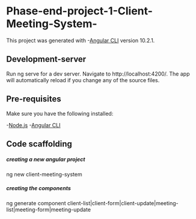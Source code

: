 # Phase-end-project-1-Client-Meeting-System-

This project was generated with -[Angular CLI](https://angular.io/cli) version 10.2.1.

## Development-server

Run ng serve for a dev server. Navigate to http://localhost:4200/. The app will automatically reload if you change any of the source files.

## Pre-requisites

Make sure you have the following installed:

-[Node.js](https://nodejs.org/)
-[Angular CLI](https://angular.io/cli)

## Code scaffolding
##### creating a new angular project #####
ng new client-meeting-system
##### creating the components #####
ng generate component client-list|client-form|client-update|meeting-list|meeting-form|meeting-update



